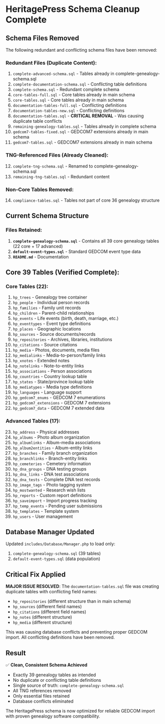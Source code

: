 # HeritagePress Schema Cleanup Complete

## Schema Files Removed

The following redundant and conflicting schema files have been removed:

### Redundant Files (Duplicate Content):
1. `complete-advanced-schema.sql` - Tables already in complete-genealogy-schema.sql
2. `complete-documentation-schema.sql` - Conflicting table definitions
3. `complete-schema.sql` - Redundant complete schema
4. `core-tables-full.sql` - Core tables already in main schema
5. `core-tables.sql` - Core tables already in main schema
6. `documentation-tables-full.sql` - Conflicting definitions
7. `documentation-tables-new.sql` - Conflicting definitions
8. `documentation-tables.sql` - **CRITICAL REMOVAL** - Was causing duplicate table conflicts
9. `remaining-genealogy-tables.sql` - Tables already in complete schema
10. `gedcom7-tables-fixed.sql` - GEDCOM7 extensions already in main schema
11. `gedcom7-tables.sql` - GEDCOM7 extensions already in main schema

### TNG-Referenced Files (Already Cleaned):
12. `complete-tng-schema.sql` - Renamed to complete-genealogy-schema.sql
13. `remaining-tng-tables.sql` - Redundant content

### Non-Core Tables Removed:
14. `compliance-tables.sql` - Tables not part of core 36 genealogy structure

## Current Schema Structure

### Files Retained:
1. **`complete-genealogy-schema.sql`** - Contains all 39 core genealogy tables (22 core + 17 advanced)
2. **`default-event-types.sql`** - Standard GEDCOM event type data
3. **`README.md`** - Documentation

## Core 39 Tables (Verified Complete):

### Core Tables (22):
1. `hp_trees` - Genealogy tree container
2. `hp_people` - Individual person records
3. `hp_families` - Family unit records
4. `hp_children` - Parent-child relationships
5. `hp_events` - Life events (birth, death, marriage, etc.)
6. `hp_eventtypes` - Event type definitions
7. `hp_places` - Geographic locations
8. `hp_sources` - Source documents/records
9. `hp_repositories` - Archives, libraries, institutions
10. `hp_citations` - Source citations
11. `hp_media` - Photos, documents, media files
12. `hp_medialinks` - Media-to-person/family links
13. `hp_xnotes` - Extended notes
14. `hp_notelinks` - Note-to-entity links
15. `hp_associations` - Person associations
16. `hp_countries` - Country lookup table
17. `hp_states` - State/province lookup table
18. `hp_mediatypes` - Media type definitions
19. `hp_languages` - Language support
20. `hp_gedcom7_enums` - GEDCOM 7 enumerations
21. `hp_gedcom7_extensions` - GEDCOM 7 extensions
22. `hp_gedcom7_data` - GEDCOM 7 extended data

### Advanced Tables (17):
23. `hp_address` - Physical addresses
24. `hp_albums` - Photo album organization
25. `hp_albumlinks` - Album-media associations
26. `hp_album2entities` - Album-entity links
27. `hp_branches` - Family branch organization
28. `hp_branchlinks` - Branch-entity links
29. `hp_cemeteries` - Cemetery information
30. `hp_dna_groups` - DNA testing groups
31. `hp_dna_links` - DNA test associations
32. `hp_dna_tests` - Complete DNA test records
33. `hp_image_tags` - Photo tagging system
34. `hp_mostwanted` - Research wish lists
35. `hp_reports` - Custom report definitions
36. `hp_saveimport` - Import progress tracking
37. `hp_temp_events` - Pending user submissions
38. `hp_templates` - Template system
39. `hp_users` - User management

## Database Manager Updated

Updated `includes/Database/Manager.php` to load only:
1. `complete-genealogy-schema.sql` (39 tables)
2. `default-event-types.sql` (data population)

## Critical Fix Applied

**MAJOR ISSUE RESOLVED**: The `documentation-tables.sql` file was creating duplicate tables with conflicting field names:
- `hp_repositories` (different structure than in main schema)
- `hp_sources` (different field names)  
- `hp_citations` (different field names)
- `hp_notes` (different structure)
- `hp_media` (different structure)

This was causing database conflicts and preventing proper GEDCOM import. All conflicting definitions have been removed.

## Result

✅ **Clean, Consistent Schema Achieved**
- Exactly 39 genealogy tables as intended
- No duplicate or conflicting table definitions
- Single source of truth: `complete-genealogy-schema.sql`
- All TNG references removed
- Only essential files retained
- Database conflicts eliminated

The HeritagePress schema is now optimized for reliable GEDCOM import with proven genealogy software compatibility.
